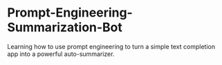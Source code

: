 # Prompt-Engineering-Summarization-Bot
Learning how to use prompt engineering to turn a simple text completion app into a powerful auto-summarizer.
